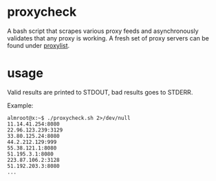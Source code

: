 # proxycheck
A bash script that scrapes various proxy feeds and asynchronously validates that any proxy is working. A fresh set of proxy servers can be found under [proxylist](https://github.com/almroot/proxylist).

# usage

Valid results are printed to STDOUT, bad results goes to STDERR.

Example:
```
almroot@x:~$ ./proxycheck.sh 2>/dev/null
11.14.41.254:8080
22.96.123.239:3129
33.80.125.24:8080
44.2.212.129:999
55.38.121.1:8080
51.195.3.1:8080
223.87.106.2:3128
51.192.203.3:8080
...
```
